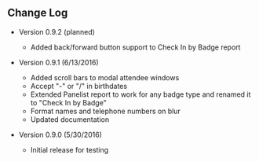 Change Log
----------------
- Version 0.9.2 (planned)
  - Added back/forward button support to Check In by Badge report

- Version 0.9.1 (6/13/2016)
  - Added scroll bars to modal attendee windows
  - Accept "-" or "/" in birthdates
  - Extended Panelist report to work for any badge type and renamed it to "Check In by Badge"
  - Format names and telephone numbers on blur
  - Updated documentation

- Version 0.9.0 (5/30/2016)
  - Initial release for testing
